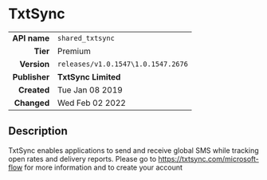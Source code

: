 # TxtSync
| | |
|-:|-|
|**API name**|`shared_txtsync`|
|**Tier**|Premium|
|**Version**|`releases/v1.0.1547\1.0.1547.2676`|
|**Publisher**|**TxtSync Limited**|
|**Created**|Tue Jan 08 2019|
|**Changed**|Wed Feb 02 2022|

## Description
TxtSync enables applications to send and receive global SMS while tracking open rates and delivery reports. Please go to https://txtsync.com/microsoft-flow for more information and to create your account
